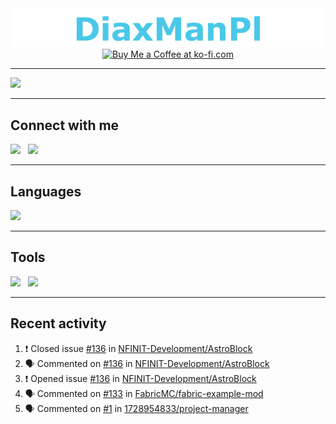 <div align="center">
<img src="static/baner.png">
<a href="https://ko-fi.com/diaxmanpl" target="_blank"><img height="36" style="border:0px;height:50px;" src="https://cdn.ko-fi.com/cdn/kofi1.png?v=3" border="0" alt="Buy Me a Coffee at ko-fi.com" /></a>
</div>

---

![](https://github-readme-stats.vercel.app/api?username=DiaxManPl&title_color=4ac8e8&bg_color=2d2a2e&text_color=fff&hide_border=true)

---


## Connect with me
[![](https://img.shields.io/badge/Discord-7289DA?style=for-the-badge&logo=discord&logoColor=white)][websiteDc]
&nbsp;
[![](https://img.shields.io/badge/Email-D14836?style=for-the-badge&logo=gmail&logoColor=white)][websiteEmail]

---

## Languages
![](https://github-readme-stats.vercel.app/api/top-langs/?username=DiaxManPl&title_color=4ac8e8&bg_color=2d2a2e&text_color=fff&hide_border=true)

---

## Tools
[![](https://img.shields.io/badge/Visual_Studio_Code-0078D4?style=for-the-badge&logo=visual%20studio%20code&logoColor=white)](https://code.visualstudio.com/)
&nbsp;
[![](https://img.shields.io/badge/Windows_Terminal-4D4D4D?style=for-the-badge&logo=windows%20terminal&logoColor=white)](https://www.microsoft.com/en-us/p/windows-terminal/9n0dx20hk701)

---

## Recent activity
<!--START_SECTION:activity-->
1. ❗️ Closed issue [#136](https://github.com/NFINIT-Development/AstroBlock/issues/136) in [NFINIT-Development/AstroBlock](https://github.com/NFINIT-Development/AstroBlock)
2. 🗣 Commented on [#136](https://github.com/NFINIT-Development/AstroBlock/issues/136) in [NFINIT-Development/AstroBlock](https://github.com/NFINIT-Development/AstroBlock)
3. ❗️ Opened issue [#136](https://github.com/NFINIT-Development/AstroBlock/issues/136) in [NFINIT-Development/AstroBlock](https://github.com/NFINIT-Development/AstroBlock)
4. 🗣 Commented on [#133](https://github.com/FabricMC/fabric-example-mod/issues/133) in [FabricMC/fabric-example-mod](https://github.com/FabricMC/fabric-example-mod)
5. 🗣 Commented on [#1](https://github.com/1728954833/project-manager/issues/1) in [1728954833/project-manager](https://github.com/1728954833/project-manager)
<!--END_SECTION:activity-->

[websiteDc]: https://discord.com/users/692456194496790580
[websiteEmail]: https://diaxmanpl.tk/email

